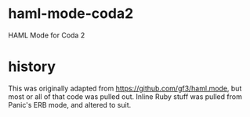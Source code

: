 haml-mode-coda2
===============

HAML Mode for Coda 2

history
=======

This was originally adapted from https://github.com/gf3/haml.mode, but
most or all of that code was pulled out. Inline Ruby stuff was pulled
from Panic's ERB mode, and altered to suit.
